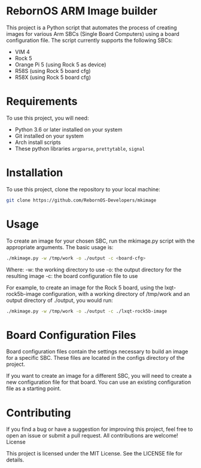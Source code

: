 # RebornOS ARM Image builder

This project is a Python script that automates the process of creating images for various Arm SBCs (Single Board Computers) using a board configuration file. The script currently supports the following SBCs:

- VIM 4
- Rock 5
- Orange Pi 5 (using Rock 5 as device)
- R58S (using Rock 5 board cfg)
- R58X (using Rock 5 board cfg)

# Requirements

To use this project, you will need:

- Python 3.6 or later installed on your system
- Git installed on your system
- Arch install scripts 
- These python libraries `argparse`, `prettytable`, `signal`
    

# Installation

To use this project, clone the repository to your local machine:

```bash
git clone https://github.com/RebornOS-Developers/mkimage
```
# Usage

To create an image for your chosen SBC, run the mkimage.py script with the appropriate arguments. The basic usage is:

```bash
./mkimage.py -w /tmp/work -o ./output -c <board-cfg>
```

Where:
    -w: the working directory to use
    -o: the output directory for the resulting image
    -c: the board configuration file to use

For example, to create an image for the Rock 5 board, using the lxqt-rock5b-image configuration, with a working directory of /tmp/work and an output directory of ./output, you would run:

```bash
./mkimage.py -w /tmp/work -o ./output -c ./lxqt-rock5b-image
```

# Board Configuration Files

Board configuration files contain the settings necessary to build an image for a specific SBC. These files are located in the configs directory of the project.

If you want to create an image for a different SBC, you will need to create a new configuration file for that board. You can use an existing configuration file as a starting point.
# Contributing

If you find a bug or have a suggestion for improving this project, feel free to open an issue or submit a pull request. All contributions are welcome!
License

This project is licensed under the MIT License. See the LICENSE file for details.
